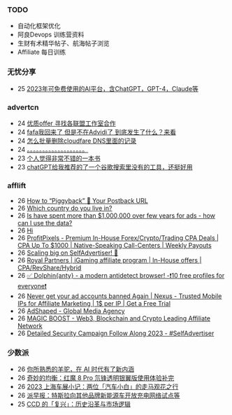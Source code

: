 ### TODO
-  自动化框架优化
-  阿良Devops 训练营资料
-  生财有术精华帖子、航海帖子浏览
-  Affiliate 每日训练

### 无忧分享
<!-- ruyo:START -->
-  25 [2023年可免费使用的AI平台，含ChatGPT，GPT-4，Claude等](https://51.ruyo.net/18350.html)<!-- ruyo:END -->

### advertcn
<!-- advertcn:START -->
-  24 [优质offer 寻找各联盟工作室合作](https://www.advertcn.com/forum.php?mod=viewthread&tid=110068)
-  24 [fafa我回来了 但是不在Advidi了 到底发生了什么？来看](https://www.advertcn.com/forum.php?mod=viewthread&tid=110066)
-  24 [怎么批量删除cloudfare DNS里面的记录](https://www.advertcn.com/forum.php?mod=viewthread&tid=110061)
-  24 [。。。。。。。。。。。。。。。。。。。](https://www.advertcn.com/forum.php?mod=viewthread&tid=110058)
-  23 [个人觉得非常不错的一本书](https://www.advertcn.com/forum.php?mod=viewthread&tid=110054)
-  23 [chatGPT给我推荐的了一个谷歌搜索里没有的工具，还挺好用](https://www.advertcn.com/forum.php?mod=viewthread&tid=110053)<!-- advertcn:END -->

### afflift
<!-- afflift:START -->
-  26 [How to “Piggyback” 🐷 Your Postback URL](https://afflift.com/f/threads/how-to-%E2%80%9Cpiggyback%E2%80%9D-%F0%9F%90%B7-your-postback-url.9986/)
-  26 [Which country do you live in?](https://afflift.com/f/threads/which-country-do-you-live-in.65/)
-  26 [Is have spent more than $1,000,000 over few years for ads - how can I use the data?](https://afflift.com/f/threads/is-have-spent-more-than-1-000-000-over-few-years-for-ads-how-can-i-use-the-data.10792/)
-  26 [Hi](https://afflift.com/f/threads/hi.10752/)
-  26 [ProfitPixels - Premium In-House Forex/Crypto/Trading CPA Deals | CPA Up To $1000 | Native-Speaking Call-Centers | Weekly Payouts](https://afflift.com/f/threads/profitpixels-premium-in-house-forex-crypto-trading-cpa-deals-cpa-up-to-1000-native-speaking-call-centers-weekly-payouts.5582/)
-  26 [Scaling big on SelfAdvertiser! 🤑](https://afflift.com/f/threads/scaling-big-on-selfadvertiser-%F0%9F%A4%91.10711/)
-  26 [Royal Partners | iGaming affiliate program | In-House offers | CPA/RevShare/Hybrid](https://afflift.com/f/threads/royal-partners-igaming-affiliate-program-in-house-offers-cpa-revshare-hybrid.10011/)
-  26 [✅ Dolphin{anty} - a modern antidetect browser! -❗️10 free profiles for everyone❗️](https://afflift.com/f/threads/%E2%9C%85-dolphin-anty-a-modern-antidetect-browser-%E2%9D%97%EF%B8%8F10-free-profiles-for-everyone%E2%9D%97%EF%B8%8F.7310/)
-  26 [Never get your ad accounts banned Again | Nexus - Trusted Mobile IPs for Affiliate Marketing | 1$ per IP | Get a Free Trial](https://afflift.com/f/threads/never-get-your-ad-accounts-banned-again-nexus-trusted-mobile-ips-for-affiliate-marketing-1-per-ip-get-a-free-trial.10442/)
-  26 [AdShaped - Global Media Agency](https://afflift.com/f/threads/adshaped-global-media-agency.7136/)
-  26 [MAGIC BOOST - Web3, Blockchain and Crypto Leading Affiliate Network](https://afflift.com/f/threads/magic-boost-web3-blockchain-and-crypto-leading-affiliate-network.10508/)
-  26 [Detailed Security Campaign Follow Along 2023 - #SelfAdvertiser](https://afflift.com/f/threads/detailed-security-campaign-follow-along-2023-selfadvertiser.10779/)<!-- afflift:END -->

### 少数派
<!-- sspai:START -->
-  26 [你所熟悉的羊驼，在 AI 时代有了新内涵](https://sspai.com/post/79443)
-  26 [奇妙的均衡：红魔 8 Pro 氘锋透明银翼版使用体验补完](https://sspai.com/post/79465)
-  26 [2023 上海车展小记：两位「汽车小白」的走马观花之行](https://sspai.com/post/79462)
-  26 [派早报：特斯拉向其他品牌新能源车开放充电网络试点等](https://sspai.com/post/79470)
-  25 [CCD 的「复兴」：历史沿革与市场逻辑](https://sspai.com/prime/story/inside-the-ccd-revival)<!-- sspai:END -->
